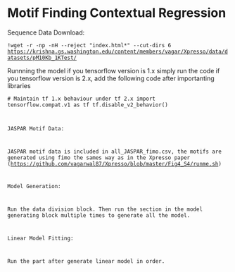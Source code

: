 # Motif Finding Contextual Regression
Sequence Data Download:

<code>!wget -r -np -nH --reject "index.html*" --cut-dirs 6 https://krishna.gs.washington.edu/content/members/vagar/Xpresso/data/datasets/pM10Kb_1KTest/</code>

Runnning the model
if you tensorflow version is 1.x simply run the code
if you tensorflow version is 2.x, add the following code after importanting libraries

<code># Maintain tf 1.x behaviour under tf 2.x
import tensorflow.compat.v1 as tf
tf.disable_v2_behavior()

JASPAR Motif Data:

JASPAR motif data is included in all_JASPAR_fimo.csv, the motifs are generated using fimo the sames way as in the Xpresso paper (https://github.com/vagarwal87/Xpresso/blob/master/Fig4_S4/runme.sh)

Model Generation:

Run the data division block. Then run the section in the model generating block multiple times to generate all the model.

Linear Model Fitting:

Run the part after generate linear model in order.
